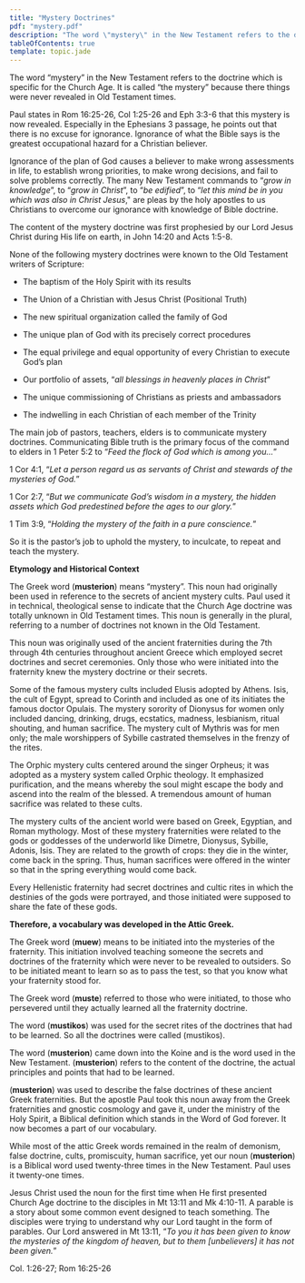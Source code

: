 ```yaml
---
title: "Mystery Doctrines"
pdf: "mystery.pdf"
description: "The word \"mystery\" in the New Testament refers to the doctrine which is specific for the Church Age. It is called \"the mystery\" because there things were never revealed in Old Testament times."
tableOfContents: true
template: topic.jade
---
```


The word “mystery” in the New Testament refers to the doctrine which is specific for the Church Age. It is called “the mystery” because there things were never revealed in Old Testament times.

Paul states in Rom 16:25-26, Col 1:25-26 and Eph 3:3-6 that this mystery is now revealed. Especially in the Ephesians 3 passage, he points out that there is no excuse for ignorance. Ignorance of what the Bible says is the greatest occupational hazard for a Christian believer.

Ignorance of the plan of God causes a believer to make wrong assessments in life, to establish wrong priorities, to make wrong decisions, and fail to solve problems correctly. The many New Testament commands to “_grow in knowledge_”, to “_grow in Christ_”, to “_be edified_”, to “_let this mind be in you which was also in Christ Jesus_," are pleas by the holy apostles to us Christians to overcome our ignorance with knowledge of Bible doctrine.

The content of the mystery doctrine was first prophesied by our Lord Jesus Christ during His life on earth, in John 14:20 and Acts 1:5-8.

None of the following mystery doctrines were known to the Old Testament writers of Scripture:

* The baptism of the Holy Spirit with its results

* The Union of a Christian with Jesus Christ (Positional Truth)

* The new spiritual organization called the family of God

* The unique plan of God with its precisely correct procedures

* The equal privilege and equal opportunity of every Christian to execute God’s plan

* Our portfolio of assets, “_all blessings in heavenly places in Christ_”

* The unique commissioning of Christians as priests and ambassadors

* The indwelling in each Christian of each member of the Trinity

The main job of pastors, teachers, elders is to communicate mystery doctrines. Communicating Bible truth is the primary focus of the command to elders in 1 Peter 5:2 to “_Feed the flock of God which is among you…_”

1 Cor 4:1, “_Let a person regard us as servants of Christ and stewards of the mysteries of God._”

1 Cor 2:7, “_But we communicate God’s wisdom in a mystery, the hidden assets which God predestined before the ages to our glory._”

1 Tim 3:9, “_Holding the mystery of the faith in a pure conscience._”

So it is the pastor’s job to uphold the mystery, to inculcate, to repeat and teach the mystery.

**Etymology and Historical Context**

The Greek word (**musterion**) means “mystery”. This noun had originally been used in reference to the secrets of ancient mystery cults. Paul used it in technical, theological sense to indicate that the Church Age doctrine was totally unknown in Old Testament times. This noun is generally in the plural, referring to a number of doctrines not known in the Old Testament.

This noun was originally used of the ancient fraternities during the 7th through 4th centuries throughout ancient Greece which employed secret doctrines and secret ceremonies. Only those who were initiated into the fraternity knew the mystery doctrine or their secrets.

Some of the famous mystery cults included Elusis adopted by Athens. Isis, the cult of Egypt, spread to Corinth and included as one of its initiates the famous doctor Opulais. The mystery sorority of Dionysus for women only included dancing, drinking, drugs, ecstatics, madness, lesbianism, ritual shouting, and human sacrifice. The mystery cult of Mythris was for men only; the male worshippers of Sybille castrated themselves in the frenzy of the rites.

The Orphic mystery cults centered around the singer Orpheus; it was adopted as a mystery system called Orphic theology. It emphasized purification, and the means whereby the soul might escape the body and ascend into the realm of the blessed. A tremendous amount of human sacrifice was related to these cults.

The mystery cults of the ancient world were based on Greek, Egyptian, and Roman mythology. Most of these mystery fraternities were related to the gods or goddesses of the underworld like Dimetre, Dionysus, Sybille, Adonis, Isis. They are related to the growth of crops: they die in the winter, come back in the spring. Thus, human sacrifices were offered in the winter so that in the spring everything would come back.

Every Hellenistic fraternity had secret doctrines and cultic rites in which the destinies of the gods were portrayed, and those initiated were supposed to share the fate of these gods.

**Therefore, a vocabulary was developed in the Attic Greek.**

The Greek word (**muew**) means to be initiated into the mysteries of the fraternity. This initiation involved teaching someone the secrets and doctrines of the fraternity which were never to be revealed to outsiders. So to be initiated meant to learn so as to pass the test, so that you know what your fraternity stood for.

The Greek word (**muste**) referred to those who were initiated, to those who persevered until they actually learned all the fraternity doctrine.

The word (**mustikos**) was used for the secret rites of the doctrines that had to be learned. So all the doctrines were called (mustikos).

The word (**musterion**) came down into the Koine and is the word used in the New Testament. (**musterion**) refers to the content of the doctrine, the actual principles and points that had to be learned.

(**musterion**) was used to describe the false doctrines of these ancient Greek fraternities. But the apostle Paul took this noun away from the Greek fraternities and gnostic cosmology and gave it, under the ministry of the Holy Spirit, a Biblical definition which stands in the Word of God forever. It now becomes a part of our vocabulary.

While most of the attic Greek words remained in the realm of demonism, false doctrine, cults, promiscuity, human sacrifice, yet our noun (**musterion**) is a Biblical word used twenty-three times in the New Testament. Paul uses it twenty-one times.

Jesus Christ used the noun for the first time when He first presented Church Age doctrine to the disciples in Mt 13:11 and Mk 4:10-11. A parable is a story about some common event designed to teach something. The disciples were trying to understand why our Lord taught in the form of parables. Our Lord answered in Mt 13:11, “_To you it has been given to know the mysteries of the kingdom of heaven, but to them [unbelievers] it has not been given._”

Col. 1:26-27; Rom 16:25-26

